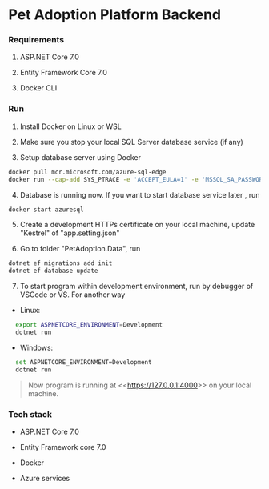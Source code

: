 # Pet Adoption Platform Backend

### Requirements

1. ASP.NET Core 7.0

2. Entity Framework Core 7.0

3. Docker CLI

### Run

1. Install Docker on Linux or WSL

2. Make sure you stop your local SQL Server database service (if any)

3. Setup database server using Docker

```bash
docker pull mcr.microsoft.com/azure-sql-edge
docker run --cap-add SYS_PTRACE -e 'ACCEPT_EULA=1' -e 'MSSQL_SA_PASSWORD=TicketBooking.database.v1' -p 1433:1433 --name azuresql -d mcr.microsoft.com/azure-sql-edge
```

4. Database is running now. If you want to start database service later , run

```bash
docker start azuresql
```

5. Create a development HTTPs certificate on your local machine, update "Kestrel" of "app.setting.json"

6. Go to folder "PetAdoption.Data", run

```bash
dotnet ef migrations add init
dotnet ef database update
```

7. To start program within development environment, run by debugger of VSCode or VS. For another way

- Linux:

```bash
  export ASPNETCORE_ENVIRONMENT=Development
  dotnet run
```

- Windows:

```bash
  set ASPNETCORE_ENVIRONMENT=Development
  dotnet run
```

> Now program is running at <<<https://127.0.0.1:4000>>> on your local machine.

### Tech stack

- ASP.NET Core 7.0

- Entity Framework core 7.0

- Docker

- Azure services

